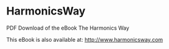 # HarmonicsWay
PDF Download of the eBook The Harmonics Way

This eBook is also available at:
http://www.harmonicsway.com

